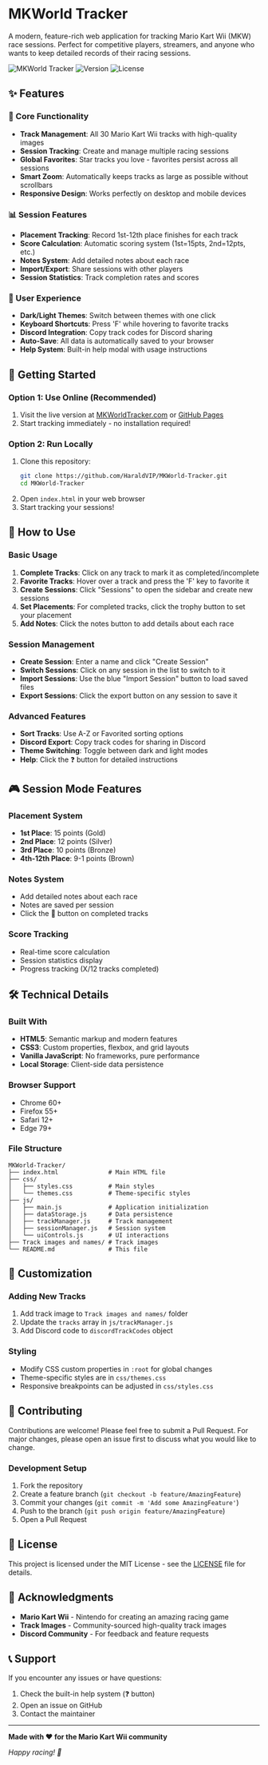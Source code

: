 # MKWorld Tracker

A modern, feature-rich web application for tracking Mario Kart Wii (MKW) race sessions. Perfect for competitive players, streamers, and anyone who wants to keep detailed records of their racing sessions.

![MKWorld Tracker](https://img.shields.io/badge/MKWorld-Tracker-blue?style=for-the-badge)
![Version](https://img.shields.io/badge/version-2.0-green?style=for-the-badge)
![License](https://img.shields.io/badge/license-MIT-yellow?style=for-the-badge)

## ✨ Features

### 🎯 Core Functionality
- **Track Management**: All 30 Mario Kart Wii tracks with high-quality images
- **Session Tracking**: Create and manage multiple racing sessions
- **Global Favorites**: Star tracks you love - favorites persist across all sessions
- **Smart Zoom**: Automatically keeps tracks as large as possible without scrollbars
- **Responsive Design**: Works perfectly on desktop and mobile devices

### 📊 Session Features
- **Placement Tracking**: Record 1st-12th place finishes for each track
- **Score Calculation**: Automatic scoring system (1st=15pts, 2nd=12pts, etc.)
- **Notes System**: Add detailed notes about each race
- **Import/Export**: Share sessions with other players
- **Session Statistics**: Track completion rates and scores

### 🎨 User Experience
- **Dark/Light Themes**: Switch between themes with one click
- **Keyboard Shortcuts**: Press 'F' while hovering to favorite tracks
- **Discord Integration**: Copy track codes for Discord sharing
- **Auto-Save**: All data is automatically saved to your browser
- **Help System**: Built-in help modal with usage instructions

## 🚀 Getting Started

### Option 1: Use Online (Recommended)
1. Visit the live version at [MKWorldTracker.com](https://mkworldtracker.com) or [GitHub Pages](https://haraldvip.github.io/MKWorld-Tracker)
2. Start tracking immediately - no installation required!

### Option 2: Run Locally
1. Clone this repository:
   ```bash
   git clone https://github.com/HaraldVIP/MKWorld-Tracker.git
   cd MKWorld-Tracker
   ```
2. Open `index.html` in your web browser
3. Start tracking your sessions!

## 📖 How to Use

### Basic Usage
1. **Complete Tracks**: Click on any track to mark it as completed/incomplete
2. **Favorite Tracks**: Hover over a track and press the 'F' key to favorite it
3. **Create Sessions**: Click "Sessions" to open the sidebar and create new sessions
4. **Set Placements**: For completed tracks, click the trophy button to set your placement
5. **Add Notes**: Click the notes button to add details about each race

### Session Management
- **Create Session**: Enter a name and click "Create Session"
- **Switch Sessions**: Click on any session in the list to switch to it
- **Import Sessions**: Use the blue "Import Session" button to load saved files
- **Export Sessions**: Click the export button on any session to save it

### Advanced Features
- **Sort Tracks**: Use A-Z or Favorited sorting options
- **Discord Export**: Copy track codes for sharing in Discord
- **Theme Switching**: Toggle between dark and light modes
- **Help**: Click the ❓ button for detailed instructions

## 🎮 Session Mode Features

### Placement System
- **1st Place**: 15 points (Gold)
- **2nd Place**: 12 points (Silver)  
- **3rd Place**: 10 points (Bronze)
- **4th-12th Place**: 9-1 points (Brown)

### Notes System
- Add detailed notes about each race
- Notes are saved per session
- Click the 📝 button on completed tracks

### Score Tracking
- Real-time score calculation
- Session statistics display
- Progress tracking (X/12 tracks completed)

## 🛠️ Technical Details

### Built With
- **HTML5**: Semantic markup and modern features
- **CSS3**: Custom properties, flexbox, and grid layouts
- **Vanilla JavaScript**: No frameworks, pure performance
- **Local Storage**: Client-side data persistence

### Browser Support
- Chrome 60+
- Firefox 55+
- Safari 12+
- Edge 79+

### File Structure
```
MKWorld-Tracker/
├── index.html              # Main HTML file
├── css/
│   ├── styles.css          # Main styles
│   └── themes.css          # Theme-specific styles
├── js/
│   ├── main.js             # Application initialization
│   ├── dataStorage.js      # Data persistence
│   ├── trackManager.js     # Track management
│   ├── sessionManager.js   # Session system
│   └── uiControls.js       # UI interactions
├── Track images and names/ # Track images
└── README.md               # This file
```

## 🎨 Customization

### Adding New Tracks
1. Add track image to `Track images and names/` folder
2. Update the `tracks` array in `js/trackManager.js`
3. Add Discord code to `discordTrackCodes` object

### Styling
- Modify CSS custom properties in `:root` for global changes
- Theme-specific styles are in `css/themes.css`
- Responsive breakpoints can be adjusted in `css/styles.css`

## 🤝 Contributing

Contributions are welcome! Please feel free to submit a Pull Request. For major changes, please open an issue first to discuss what you would like to change.

### Development Setup
1. Fork the repository
2. Create a feature branch (`git checkout -b feature/AmazingFeature`)
3. Commit your changes (`git commit -m 'Add some AmazingFeature'`)
4. Push to the branch (`git push origin feature/AmazingFeature`)
5. Open a Pull Request

## 📝 License

This project is licensed under the MIT License - see the [LICENSE](LICENSE) file for details.

## 🙏 Acknowledgments

- **Mario Kart Wii** - Nintendo for creating an amazing racing game
- **Track Images** - Community-sourced high-quality track images
- **Discord Community** - For feedback and feature requests

## 📞 Support

If you encounter any issues or have questions:
1. Check the built-in help system (❓ button)
2. Open an issue on GitHub
3. Contact the maintainer

---

**Made with ❤️ for the Mario Kart Wii community**

*Happy racing! 🏁*
